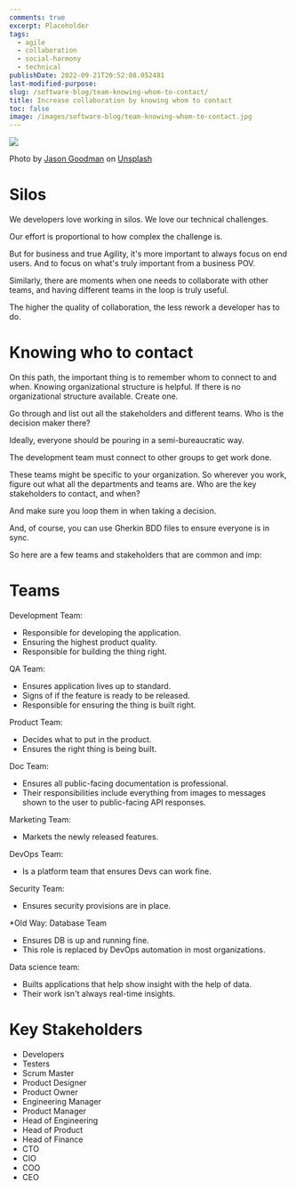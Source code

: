 ```yaml
---
comments: true
excerpt: Placeholder
tags:
  - agile
  - collaboration
  - social-harmony
  - technical
publishDate: 2022-09-21T20:52:08.052481
last-modified-purpose:
slug: /software-blog/team-knowing-whom-to-contact/
title: Increase collaboration by knowing whom to contact
toc: false
image: /images/software-blog/team-knowing-whom-to-contact.jpg
---
```


![](/images/software-blog/team-knowing-whom-to-contact.jpg)

Photo by <a href="https://unsplash.com/@jasongoodman_youxventures?utm_source=unsplash&utm_medium=referral&utm_content=creditCopyText">Jason Goodman</a> on <a href="https://unsplash.com/s/photos/team?utm_source=unsplash&utm_medium=referral&utm_content=creditCopyText">Unsplash</a>

# Silos

We developers love working in silos. We love our technical challenges.

Our effort is proportional to how complex the challenge is.

But for business and true Agility, it's more important to always focus on end users. And to focus on what's truly important from a business POV.

Similarly, there are moments when one needs to collaborate with other teams, and having different teams in the loop is truly useful.

The higher the quality of collaboration, the less rework a developer has to do.

# Knowing who to contact

On this path, the important thing is to remember whom to connect to and when. Knowing organizational structure is helpful. If there is no organizational structure available. Create one.

Go through and list out all the stakeholders and different teams. Who is the decision maker there?

Ideally, everyone should be pouring in a semi-bureaucratic way.

The development team must connect to other groups to get work done.

These teams might be specific to your organization. So wherever you work, figure out what all the departments and teams are. Who are the key stakeholders to contact, and when?

And make sure you loop them in when taking a decision.

And, of course, you can use Gherkin BDD files to ensure everyone is in sync.

So here are a few teams and stakeholders that are common and imp:

# Teams

Development Team:

- Responsible for developing the application.
- Ensuring the highest product quality.
- Responsible for building the thing right.

QA Team:

- Ensures application lives up to standard.
- Signs of if the feature is ready to be released.
- Responsible for ensuring the thing is built right.

Product Team:

- Decides what to put in the product.
- Ensures the right thing is being built.

Doc Team:

- Ensures all public-facing documentation is professional.
- Their responsibilities include everything from images to messages shown to the user to public-facing API responses.

Marketing Team:

- Markets the newly released features.

DevOps Team:

- Is a platform team that ensures Devs can work fine.

Security Team:

- Ensures security provisions are in place.

\*Old Way: Database Team

- Ensures DB is up and running fine.
- This role is replaced by DevOps automation in most organizations.

Data science team:

- Builts applications that help show insight with the help of data.
- Their work isn't always real-time insights.

# Key Stakeholders

- Developers
- Testers
- Scrum Master
- Product Designer
- Product Owner
- Engineering Manager
- Product Manager
- Head of Engineering
- Head of Product
- Head of Finance
- CTO
- CIO
- COO
- CEO
